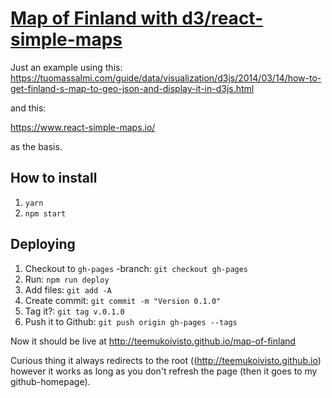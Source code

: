 # [Map of Finland with d3/react-simple-maps](http://teemukoivisto.github.io/map-of-finland)

Just an example using this:  
https://tuomassalmi.com/guide/data/visualization/d3js/2014/03/14/how-to-get-finland-s-map-to-geo-json-and-display-it-in-d3js.html

and this:

https://www.react-simple-maps.io/

as the basis.

## How to install

1) `yarn`
2) `npm start`

## Deploying

1) Checkout to `gh-pages` -branch: `git checkout gh-pages`
2) Run: `npm run deploy`
3) Add files: `git add -A`
4) Create commit: `git commit -m "Version 0.1.0"`
5) Tag it?: `git tag v.0.1.0`
6) Push it to Github: `git push origin gh-pages --tags`

Now it should be live at http://teemukoivisto.github.io/map-of-finland

Curious thing it always redirects to the root ((http://teemukoivisto.github.io) however it works as long as you don't refresh the page (then it goes to my github-homepage).